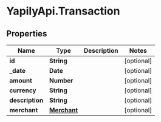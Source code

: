 # YapilyApi.Transaction

## Properties
Name | Type | Description | Notes
------------ | ------------- | ------------- | -------------
**id** | **String** |  | [optional] 
**_date** | **Date** |  | [optional] 
**amount** | **Number** |  | [optional] 
**currency** | **String** |  | [optional] 
**description** | **String** |  | [optional] 
**merchant** | [**Merchant**](Merchant.md) |  | [optional] 


